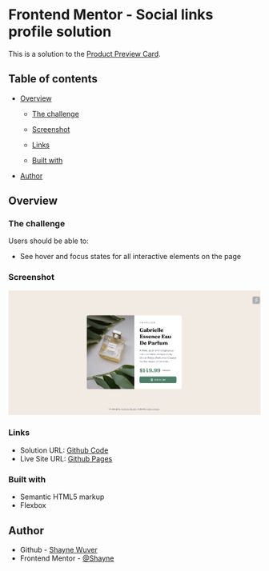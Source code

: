 # Frontend Mentor - Social links profile solution

This is a solution to the [Product Preview Card](https://www.frontendmentor.io/learning-paths/building-responsive-layouts--z1qCXVqkD/steps/66ec78345832c087f25fde16/challenge/start).

## Table of contents

- [Overview](#overview)

  - [The challenge](#the-challenge)
  - [Screenshot](#screenshot)
  - [Links](#links)

  - [Built with](#built-with)

- [Author](#author)

## Overview

### The challenge

Users should be able to:

- See hover and focus states for all interactive elements on the page

### Screenshot

![](./screenshot.png)

### Links

- Solution URL: [Github Code](https://github.com/WindowsM16a/whatever)
- Live Site URL: [Github Pages](https://windowsm16a.github.io/whatever/)

### Built with

- Semantic HTML5 markup
- Flexbox

## Author

- Github - [Shayne Wuver](https://github.com/WindowsM6a)
- Frontend Mentor - [@Shayne](https://www.frontendmentor.io/profile/WindowsM16a)
